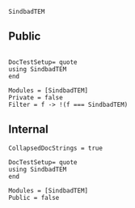 ```@docs
SindbadTEM
```

## Public
```@meta

DocTestSetup= quote
using SindbadTEM
end
```

```@autodocs
Modules = [SindbadTEM]
Private = false
Filter = f -> !(f === SindbadTEM)
```

## Internal
```@meta
CollapsedDocStrings = true

DocTestSetup= quote
using SindbadTEM
end
```

```@autodocs
Modules = [SindbadTEM]
Public = false
```